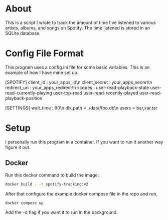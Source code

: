 # About

This is a script I wrote to track the amount of time I've listened to various artists, albums, and songs on Spotify. The time listened is stored in an SQLite database.

# Config File Format
This program uses a config.ini file for some basic variables. This is an example of how I have mine set up.


\[SPOTIFY\]
client_id : your_apps_id\n
client_secret : your_apps_secret\n
redirect_uri : your_apps_redirect\n
scopes : user-read-playback-state user-read-currently-playing user-top-read user-read-recently-played user-read-playback-position

\[SETTINGS\]
wait_time : 90\n
db_path = ./data/foo.db\n
users = bar,xar,tar

# Setup

I personally run this program in a container. If you want to run it another way figure it out.

## Docker


Run this docker command to build the image.

```sh
docker build . -t spotify-tracking:v2
```

After that configure the example docker compose file in the repo and run,
```sh
docker compose up
```
Add the -d flag if you want it to run in the background.



